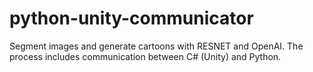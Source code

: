 # python-unity-communicator
Segment images and generate cartoons with RESNET and OpenAI. The process includes communication between C# (Unity) and Python. 
